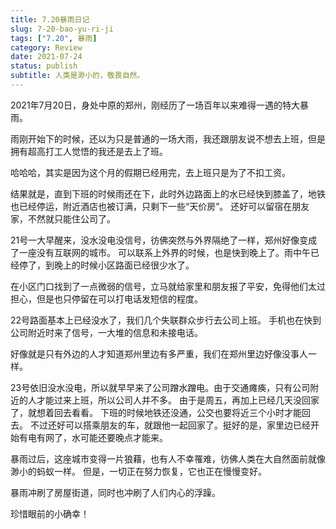 ```yaml
---
title: 7.20暴雨日记
slug: 7-20-bao-yu-ri-ji
tags: ["7.20", 暴雨]
category: Review
date: 2021-07-24
status: publish
subtitle: 人类是渺小的，敬畏自然。
---
```

2021年7月20日，身处中原的郑州，刚经历了一场百年以来难得一遇的特大暴雨。


雨刚开始下的时候，还以为只是普通的一场大雨，我还跟朋友说不想去上班，但是拥有超高打工人觉悟的我还是去上了班。

哈哈哈，其实是因为这个月的假期已经用完，去上班只是为了不扣工资。

结果就是，直到下班的时候雨还在下，此时外边路面上的水已经快到膝盖了，地铁也已经停运，附近酒店也被订满，只剩下一些“天价房”。
还好可以留宿在朋友家，不然就只能住公司了。

21号一大早醒来，没水没电没信号，彷佛突然与外界隔绝了一样，郑州好像变成了一座没有互联网的城市。
可以联系上外界的时候，也是快到晚上了。雨中午已经停了，到晚上的时候小区路面已经很少水了。

在小区门口找到了一点微弱的信号，立马就给家里和朋友报了平安，免得他们太过担心，但是也只停留在可以打电话发短信的程度。

22号路面基本上已经没水了，我们几个失联群众步行去公司上班。
手机也在快到公司附近时来了信号，一大堆的信息和未接电话。

好像就是只有外边的人才知道郑州里边有多严重，我们在郑州里边好像没事人一样。

23号依旧没水没电，所以就早早来了公司蹭水蹭电。由于交通瘫痪，只有公司附近的人才能过来上班，所以公司人并不多。
由于是周五，再加上已经几天没回家了，就想着回去看看。
下班的时候地铁还没通，公交也要将近三个小时才能回去。
不过还好可以搭乘朋友的车，就跟他一起回家了。挺好的是，家里边已经开始有电有网了，水可能还要晚点才能来。

暴雨过后，这座城市变得一片狼藉，也有人不幸罹难，彷佛人类在大自然面前就像渺小的蚂蚁一样。
但是，一切正在努力恢复，它也正在慢慢变好。

暴雨冲刷了房屋街道，同时也冲刷了人们内心的浮躁。

珍惜眼前的小确幸！